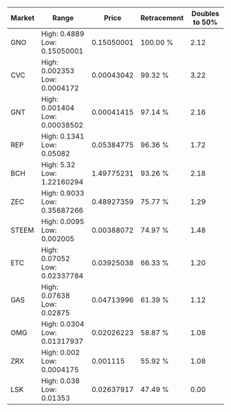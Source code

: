 | Market | Range | Price| Retracement | Doubles to 50% |
| --- | --- | --- | --- | --- |
| GNO | High: 0.4889<br />Low: 0.15050001 | 0.15050001 | 100.00 % | 2.12 |
| CVC | High: 0.002353<br />Low: 0.0004172 | 0.00043042 | 99.32 % | 3.22 |
| GNT | High: 0.001404<br />Low: 0.00038502 | 0.00041415 | 97.14 % | 2.16 |
| REP | High: 0.1341<br />Low: 0.05082 | 0.05384775 | 96.36 % | 1.72 |
| BCH | High: 5.32<br />Low: 1.22160294 | 1.49775231 | 93.26 % | 2.18 |
| ZEC | High: 0.9033<br />Low: 0.35687266 | 0.48927359 | 75.77 % | 1.29 |
| STEEM | High: 0.0095<br />Low: 0.002005 | 0.00388072 | 74.97 % | 1.48 |
| ETC | High: 0.07052<br />Low: 0.02337784 | 0.03925038 | 66.33 % | 1.20 |
| GAS | High: 0.07638<br />Low: 0.02875 | 0.04713996 | 61.39 % | 1.12 |
| OMG | High: 0.0304<br />Low: 0.01317937 | 0.02026223 | 58.87 % | 1.08 |
| ZRX | High: 0.002<br />Low: 0.0004175 | 0.001115 | 55.92 % | 1.08 |
| LSK | High: 0.038<br />Low: 0.01353 | 0.02637917 | 47.49 % | 0.00 |
